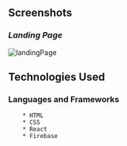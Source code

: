 
## Screenshots

### _Landing Page_
![landingPage](images/.png)

## Technologies Used

### Languages and Frameworks

		* HTML
		* CSS
		* React
		* Firebase 
    		
		



